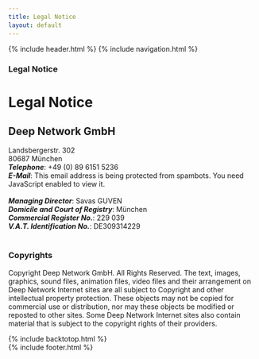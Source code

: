 ```yaml
---
title: Legal Notice
layout: default
---
```


{% include header.html %}
{% include navigation.html %}

<!-- MASTHEAD -->
<div class="wrap t3-masthead ">
	<div class="ja-masthead" >
	    <div class="ja-masthead-detail">
		    <h3 class="ja-masthead-title">Legal Notice</h3>
        </div>
    </div>	
</div>
<!-- //MASTHEAD -->
<div id="t3-mainbody" class="container t3-mainbody">
	<div class="row">
		<div id="t3-content" class="t3-content col-xs-12">
	        <div class="page-header clearfix">
                <h1 class="page-title">Legal Notice</h1>
            </div>
            <div class="item-page clearfix">
                <article itemscope itemtype="http://schema.org/Article">
                    <meta itemprop="inLanguage" content="en-GB" />
                    <meta itemprop="url" content="/deepnetwork/legal-notice" />
                    <meta itemscope itemprop="mainEntityOfPage" itemtype="http://schema.org/WebPage"  itemid="/deepnetwork/legal-notice" />
                    <meta content="2019-10-22T07:03:28+00:00" itemprop="dateModified" />
                    <meta content="2019-04-04T19:29:36+00:00" itemprop="datePublished" />
                    <span itemprop="author" style="display: none;">
                        <span itemprop="name">Super User</span>
                        <span itemtype="https://schema.org/Organization" itemscope="" itemprop="publisher" style="display: none;">
                            <span itemtype="https://schema.org/ImageObject" itemscope="" itemprop="logo">
                                <img itemprop="url" alt="logo" src="templates/ja_company/images/logo.png">
                                <meta content="auto" itemprop="width">
                                <meta content="auto" itemprop="height">
                            </span>
                            <meta content="Super User" itemprop="name">
                        </span>
                    </span>
                    <meta content="Legal Notice" itemprop="headline">
                    <section class="article-content clearfix" itemprop="articleBody">
                        <h2>Deep Network GmbH</h2>
                        Landsbergerstr. 302<br />
                        80687 München<br />
                        <strong><em>Telephone</em></strong>: +49 (0) 89 6151 5236<br />
                        <strong><em>E-Mail</em></strong>: 
                        <span id="cloak84b8a04af8a7b36da7ee7dcb03b6187a">This email address is being protected from spambots. You need JavaScript enabled to view it.</span>
                        <script type='text/javascript'>
                            document.getElementById('cloak84b8a04af8a7b36da7ee7dcb03b6187a').innerHTML = '';
                            var prefix = '&#109;a' + 'i&#108;' + '&#116;o';
                            var path = 'hr' + 'ef' + '=';
                            var addy84b8a04af8a7b36da7ee7dcb03b6187a = 's&#117;pp&#111;rt' + '&#64;';
                            addy84b8a04af8a7b36da7ee7dcb03b6187a = addy84b8a04af8a7b36da7ee7dcb03b6187a + 'd&#101;&#101;pn&#101;tw&#111;rk' + '&#46;' + 'c&#111;m';
                            var addy_text84b8a04af8a7b36da7ee7dcb03b6187a = 's&#117;pp&#111;rt' + '&#64;' + 'd&#101;&#101;pn&#101;tw&#111;rk' + '&#46;' + 'c&#111;m';document.getElementById('cloak84b8a04af8a7b36da7ee7dcb03b6187a').innerHTML += '<a ' + path + '\'' + prefix + ':' + addy84b8a04af8a7b36da7ee7dcb03b6187a + '\'>'+addy_text84b8a04af8a7b36da7ee7dcb03b6187a+'<\/a>';
                        </script>
                        <br /><br />
                        <strong><em>Managing Director</em></strong>: Savas GUVEN<br />
                        <strong><em>Domicile and Court of Registry</em></strong>: München<br />
                        <strong><em>Commercial Register No.</em></strong>: 229 039<br />
                        <strong><em>V.A.T. Identification No.</em></strong>: DE309314229<br /><br />
                        <h3>Copyrights</h3>
                        Copyright Deep Network GmbH. All Rights Reserved. The text, images, graphics, sound files, animation files, video files and their arrangement on Deep Network Internet sites are all subject to Copyright and other intellectual property protection. These objects may not be copied for commercial use or distribution, nor may these objects be modified or reposted to other sites. Some Deep Network Internet sites also contain material that is subject to the copyright rights of their providers.
                    </section>
                </article>
            </div>
        </div>
    </div>
</div>

{% include backtotop.html %}  
{% include footer.html %}
